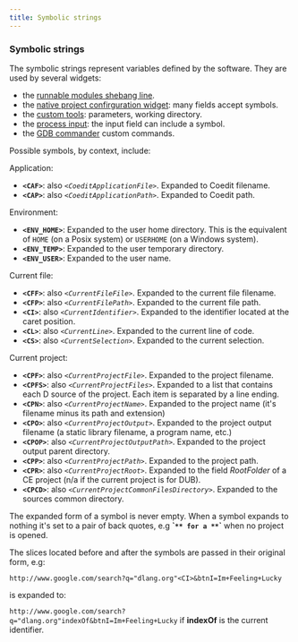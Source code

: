 ```yaml
---
title: Symbolic strings
---
```


### Symbolic strings

The symbolic strings represent variables defined by the software. They are used by several widgets:

- the [runnable modules shebang line](features_runnables).
- the [native project confirguration widget](widgets_native_project_configuration): many fields accept symbols.
- the [custom tools](widgets_custom_tools): parameters, working directory.
- the [process input](widgets_process_input): the input field can include a symbol.
- the [GDB commander](widgets_gdb_commander) custom commands.

Possible symbols, by context, include:

Application:

- **`<CAF>`**: also _`<CoeditApplicationFile>`_. Expanded to Coedit filename.
- **`<CAP>`**: also _`<CoeditApplicationPath>`_. Expanded to Coedit path.

Environment:

- **`<ENV_HOME>`**: Expanded to the user home directory. This is the equivalent of `HOME` (on a Posix system) or `USERHOME` (on a Windows system).
- **`<ENV_TEMP>`**: Expanded to the user temporary directory.
- **`<ENV_USER>`**: Expanded to the user name.

Current file:

- **`<CFF>`**: also _`<CurrentFileFile>`_. Expanded to the current file filename.
- **`<CFP>`**: also _`<CurrentFilePath>`_. Expanded to the current file path.
- **`<CI>`**: also _`<CurrentIdentifier>`_. Expanded to the identifier located at the caret position.
- **`<CL>`**: also _`<CurrentLine>`_. Expanded to the current line of code.
- **`<CS>`**: also _`<CurrentSelection>`_. Expanded to the current selection.

Current project:

- **`<CPF>`**: also _`<CurrentProjectFile>`_. Expanded to the project filename.
- **`<CPFS>`**: also _`<CurrentProjectFiles>`_. Expanded to a list that contains each D source of the project. Each item is separated by a line ending.
- **`<CPN>`**: also _`<CurrentProjectName>`_. Expanded to the project name (it's filename minus its path and extension)
- **`<CPO>`**: also _`<CurrentProjectOutput>`_. Expanded to the project output filename (a static library filename, a program name, etc.)
- **`<CPOP>`**: also _`<CurrentProjectOutputPath>`_. Expanded to the project output parent directory.
- **`<CPP>`**: also _`<CurrentProjectPath>`_. Expanded to the project path.
- **`<CPR>`**: also _`<CurrentProjectRoot>`_. Expanded to the field _RootFolder_ of a CE project (n/a if the current project is for DUB).
- **`<CPCD>`**: also _`<CurrentProjectCommonFilesDirectory>`_. Expanded to the sources common directory.

The expanded form of a symbol is never empty. When a symbol expands to nothing it's set to a pair of back quotes, e.g **\``** for a **`<CPP>`** when no project is opened.

The slices located before and after the symbols are passed in their original form, e.g:

`http://www.google.com/search?q="dlang.org"<CI>&btnI=Im+Feeling+Lucky`

is expanded to: 

`http://www.google.com/search?q="dlang.org"indexOf&btnI=Im+Feeling+Lucky` if **indexOf** is the current identifier. 
